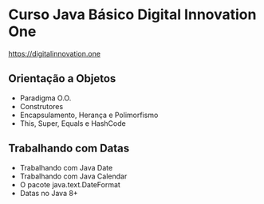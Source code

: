 # Curso Java Básico Digital Innovation One 

https://digitalinnovation.one

## Orientação a Objetos


- Paradigma O.O. 
- Construtores
- Encapsulamento, Herança e Polimorfismo 
- This, Super, Equals e HashCode

## Trabalhando com Datas
- Trabalhando com Java Date
- Trabalhando com Java Calendar
- O pacote java.text.DateFormat
- Datas no Java 8+
